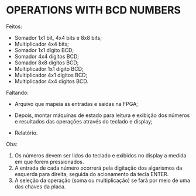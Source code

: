 
# OPERATIONS WITH BCD NUMBERS

Feitos:
- Somador 1x1 bit, 4x4 bits e 8x8 bits;
- Multiplicador 4x4 bits;
- Somador 1x1 dígito BCD;
- Somador 4x4 dígitos BCD;
- Somador 8x8 digitos BCD;
- Multiplicador 1x1 dígito BCD;
- Multiplicador 4x1 dígitos BCD;
- Multiplicador 4x4 dígitos BCD.

Faltando:
- Arquivo que mapeia as entradas e saídas na FPGA;

- Depois, montar máquinas de estado para leitura e exibição dos números
  e resultados das operações através do teclado e display;
 
- Relatório.

Obs: 
1) Os números devem ser lidos do teclado e exibidos no display 
   a medida em que forem pressionados.
2) A entrada de cada número ocorrerá pela digitação dos algarismos da 
   esquerda para direita, seguida do acionamento da tecla ENTER.
3) A seleção da operação (soma ou multiplicação) se fará por meio
   de uma das chaves da placa.
